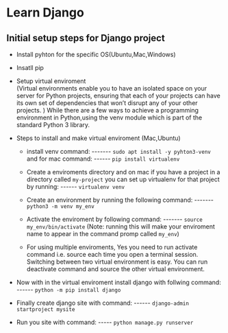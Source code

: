# Learn Django

## Initial setup steps for Django project

- Install pyhton for the specific OS(Ubuntu,Mac,Windows)
- Insatll pip
- Setup virtual enviroment  
  (Virtual environments enable you to have an isolated space on your server for Python projects, ensuring that each of your projects can have its own set of dependencies that won’t disrupt any of your other projects.
  )
  While there are a few ways to achieve a programming environment in Python,using the venv module which is part of the standard Python 3 library.
- Steps to install and make virtual enviroment (Mac,Ubuntu)

  - install venv command: ------- `sudo apt install -y pyhton3-venv` and for mac command: ------ `pip install virtualenv`
  - Create a enviroments directory and on mac if you have a project in a directory called `my-project` you can set up virtualenv for that project by running: ------ `virtualenv venv`
  - Create an environment by running the following command: ------- `python3 -m venv my_env`
  - Activate the enviroment by following command: ------- `source my_env/bin/activate` (Note: running this will make your enviroment name to appear in the command promp called `my_env`)

  - For using multiple enviroments, Yes you need to run activate command i.e. source each time you open a terminal session.
    Switching between two virtual environment is easy. You can run deactivate command and source the other virtual environment.

- Now with in the virtual enviroment install django with follwing command: ------ `python -m pip install django`

- Finally create django site with command: ------ `django-admin startproject mysite`

- Run you site with command: ----- `python manage.py runserver`

